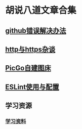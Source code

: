 # 胡说八道文章合集
## [github错误解决办法](./gitError.md)
## [http与https杂谈](./http与https杂谈.md)
## [PicGo自建图床](./PicGo自定义图床.md)
## [ESLint使用与配置](./ESLint使用与配置.md)
## 学习资源
### [学习资料](学习资料.md)